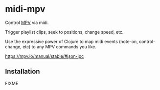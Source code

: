 # midi-mpv

Control [MPV](https://mpv.io/) via midi.

Trigger playlist clips, seek to positions, change speed, etc.

Use the expressive power of Clojure to map midi events (note-on, control-change, etc) to any MPV commands you like.

https://mpv.io/manual/stable/#json-ipc

## Installation

FIXME
